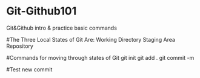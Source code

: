 # Git-Github101
Git&amp;Github intro &amp; practice basic commands

#The Three Local States of Git Are:
Working Directory
Staging Area
Repository

#Commands for moving through states of Git
git init 
git add .
git commit -m


#Test new commit


